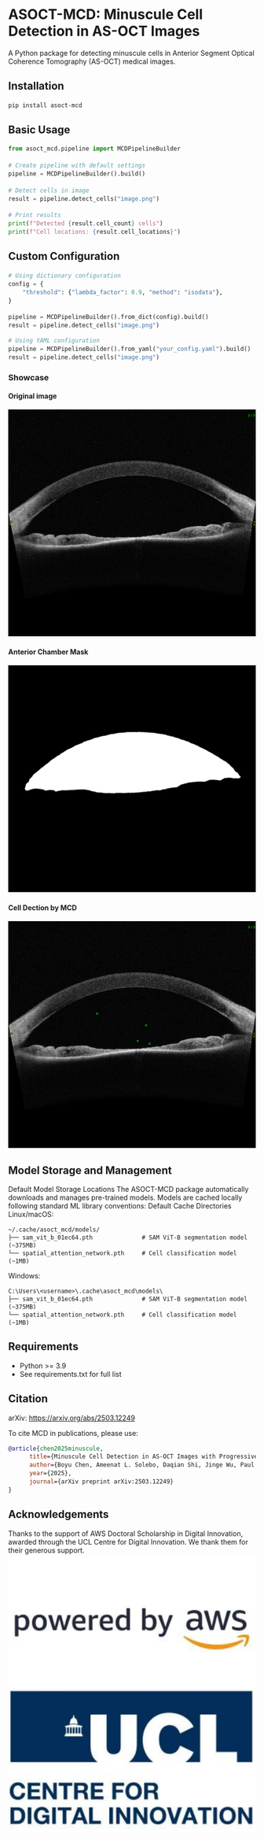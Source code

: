 # ASOCT-MCD: Minuscule Cell Detection in AS-OCT Images

A Python package for detecting minuscule cells in Anterior Segment Optical Coherence Tomography (AS-OCT) medical images.

## Installation

```bash
pip install asoct-mcd
```

## Basic Usage

```python
from asoct_mcd.pipeline import MCDPipelineBuilder

# Create pipeline with default settings
pipeline = MCDPipelineBuilder().build()

# Detect cells in image
result = pipeline.detect_cells("image.png")

# Print results
print(f"Detected {result.cell_count} cells")
print(f"Cell locations: {result.cell_locations}")
```

## Custom Configuration

```python
# Using dictionary configuration
config = {
    "threshold": {"lambda_factor": 0.9, "method": "isodata"},
}

pipeline = MCDPipelineBuilder().from_dict(config).build()
result = pipeline.detect_cells("image.png")
```

```python
# Using YAML configuration
pipeline = MCDPipelineBuilder().from_yaml("your_config.yaml").build()
result = pipeline.detect_cells("image.png")
```

### Showcase
#### Original image
![](readme_images/asoct_image.png)
#### Anterior Chamber Mask
![](readme_images/chamber_mask.png)
#### Cell Dection by MCD
![](readme_images/asoct_image_with_cell_boxes.png)


## Model Storage and Management
Default Model Storage Locations
The ASOCT-MCD package automatically downloads and manages pre-trained models. Models are cached locally following standard ML library conventions:
Default Cache Directories
Linux/macOS:
```
~/.cache/asoct_mcd/models/
├── sam_vit_b_01ec64.pth              # SAM ViT-B segmentation model (~375MB)
└── spatial_attention_network.pth     # Cell classification model (~1MB)
```
Windows:
```
C:\Users\<username>\.cache\asoct_mcd\models\
├── sam_vit_b_01ec64.pth              # SAM ViT-B segmentation model (~375MB)
└── spatial_attention_network.pth     # Cell classification model (~1MB)
```

## Requirements
- Python >= 3.9
- See requirements.txt for full list

## Citation

arXiv: https://arxiv.org/abs/2503.12249

To cite MCD in publications, please use:

```bibtex
@article{chen2025minuscule,
      title={Minuscule Cell Detection in AS-OCT Images with Progressive Field-of-View Focusing}, 
      author={Boyu Chen, Ameenat L. Solebo, Daqian Shi, Jinge Wu, Paul Taylor},
      year={2025},
      journal={arXiv preprint arXiv:2503.12249}
}

```
## Acknowledgements
Thanks to the support of AWS Doctoral Scholarship in Digital Innovation, awarded through the UCL Centre for Digital Innovation. We thank them for their generous support.
![](readme_images/AWS.png)
![](readme_images/CDI.png)
